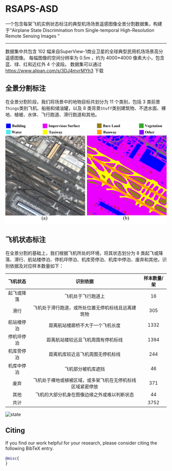 # RSAPS-ASD

一个包含每架飞机实例状态标注的典型机场场景遥感图像全景分割数据集，构建于“Airplane State Discrimination from Single-temporal
High-Resolution Remote Sensing Images
”
_____

数据集中共包含 102 幅来自SuperView-1商业卫星的全球典型民用机场场景高分遥感图像。
每幅图像的空间分辨率为 0.5m ，约为 4000*4000 像素大小，包含蓝、绿、红和近红外 4 个波段。
数据集可以通过 https://www.alipan.com/s/3DJ4mvrMYh3 下载


## 全景分割标注

在全景分割阶段，我们将场景中的地物目标共划分为 11 个类别，包括 3 类前景`Things`类别飞机、船舶和储油罐，以及 8 类背景`Stuff`类别建筑物、不透水面、裸地、植被、水体、飞行跑道、滑行跑道和其他。

![pano](figure/pano.png)


## 飞机状态标注
在全景分割的基础上，我们根据飞机所处的环境，将其状态划分为 $8$ 类起飞或降落、滑行、航站楼停泊、停机坪停泊、机库旁停泊、机库中停泊、废弃和其他，识别依据及对应样本数量如下：

|飞机状态|识别依据|样本数量/架|
|:--:|:--:|:--:|
|起飞或降落|飞机处于飞行跑道上|16|
滑行|飞机处于滑行跑道，或所处位置无停机标线且远离建筑物|305
航站楼停泊|距离航站楼廊桥不大于一个飞机长度|1332
停机坪停泊|距离航站楼较远且飞机周围有停机标线|1394
机库旁停泊|距离机库较近且飞机周围无停机标线|244
机库中停泊|飞机部分被机库遮挡|46
废弃|飞机处于裸地或植被区域，或多架飞机在无停机标线区域紧密停放|371
其他|飞机的大部分机身在图像边缘之外或难以判断状态|44
共计||3752

![state](figure/state.png)

## Citing
If you find our work helpful for your research, please consider citing the following BibTeX entry.

```BibTeX
@misc{
}
```
